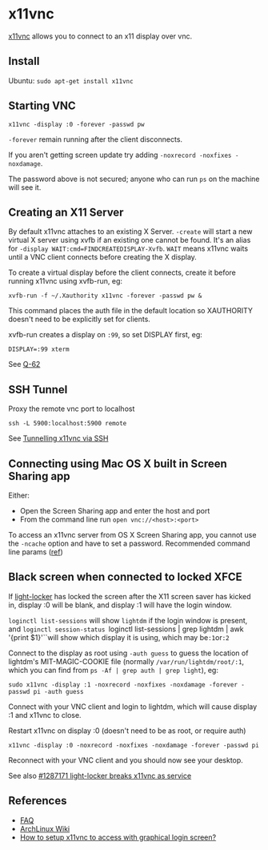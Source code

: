 # x11vnc

[x11vnc](https://github.com/LibVNC/x11vnc) allows you to connect to an x11 display over vnc.

## Install

Ubuntu: `sudo apt-get install x11vnc`

## Starting VNC

```
x11vnc -display :0 -forever -passwd pw
```

`-forever` remain running after the client disconnects.

If you aren't getting screen update try adding `-noxrecord -noxfixes -noxdamage`.

The password above is not secured; anyone who can run `ps` on the machine will see it.

## Creating an X11 Server

By default x11vnc attaches to an existing X Server. `-create` will start a new virtual X server using xvfb if an existing one cannot be found. It's an alias for `-display WAIT:cmd=FINDCREATEDISPLAY-Xvfb`. `WAIT` means x11vnc waits until a VNC client connects before creating the X display.

To create a virtual display before the client connects, create it before running x11vnc using xvfb-run, eg:

```
xvfb-run -f ~/.Xauthority x11vnc -forever -passwd pw &
```

This command places the auth file in the default location so XAUTHORITY doesn't need to be explicitly set for clients.

xvfb-run creates a display on `:99`, so set DISPLAY first, eg:

```
DISPLAY=:99 xterm
```

See [Q-62](https://github.com/LibVNC/x11vnc/blob/master/doc/FAQ.md#q-62-can-i-have-x11vnc-allow-a-user-to-log-in-with-her-unix-username-and-password-and-then-have-it-find-her-x-session-display-on-that-machine-and-then-attach-to-it-how-about-starting-an-x-session-if-one-cannot-be-found)

## SSH Tunnel

Proxy the remote vnc port to localhost

```
ssh -L 5900:localhost:5900 remote
```

See [Tunnelling x11vnc via SSH](https://github.com/LibVNC/x11vnc#tunnelling-x11vnc-via-ssh)

## Connecting using Mac OS X built in Screen Sharing app

Either:

- Open the Screen Sharing app and enter the host and port
- From the command line run `open vnc://<host>:<port>`

To access an x11vnc server from OS X Screen Sharing app, you cannot use the `-ncache` option and have to set a password. Recommended command line params ([ref](https://benjaminknofe.com/blog/2014/06/23/osx-compatible-x11vnc-start-up-command/))

## Black screen when connected to locked XFCE

If [light-locker](https://github.com/the-cavalry/light-locker) has locked the screen after the X11 screen saver has kicked in, display :0 will be blank, and display :1 will have the login window.

`loginctl list-sessions` will show `lightdm` if the login window is present, and `loginctl session-status `loginctl list-sessions | grep lightdm | awk '{print $1}'``will show which display it is using, which may be`:1`or`:2`

Connect to the display as root using `-auth guess` to guess the location of lightdm's MIT-MAGIC-COOKIE file (normally `/var/run/lightdm/root/:1`, which you can find from `ps -Af | grep auth | grep light`), eg:

```
sudo x11vnc -display :1 -noxrecord -noxfixes -noxdamage -forever -passwd pi -auth guess
```

Connect with your VNC client and login to lightdm, which will cause display :1 and x11vnc to close.

Restart x11vnc on display :0 (doesn't need to be as root, or require auth)

```
x11vnc -display :0 -noxrecord -noxfixes -noxdamage -forever -passwd pi
```

Reconnect with your VNC client and you should now see your desktop.

See also [#1287171 light-locker breaks x11vnc as service](https://bugs.launchpad.net/ubuntu/+source/light-locker/+bug/1287171)

## References

- [FAQ](https://github.com/LibVNC/x11vnc/blob/master/doc/FAQ.md)
- [ArchLinux Wiki](https://wiki.archlinux.org/title/x11vnc)
- [How to setup x11vnc to access with graphical login screen?](https://askubuntu.com/questions/229989/how-to-setup-x11vnc-to-access-with-graphical-login-screen)
